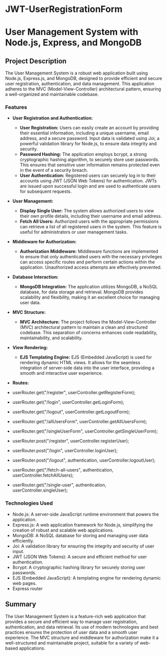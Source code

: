 # JWT-UserRegistrationForm

# User Management System with Node.js, Express, and MongoDB

## Project Description

The User Management System is a robust web application built using Node.js, Express.js, and MongoDB, designed to provide efficient and secure user registration, authentication, and data management. This application adheres to the MVC (Model-View-Controller) architectural pattern, ensuring a well-organized and maintainable codebase.

### Features

- **User Registration and Authentication:**
  - **User Registration:** Users can easily create an account by providing their essential information, including a unique username, email address, and a secure password. Input data is validated using Joi, a powerful validation library for Node.js, to ensure data integrity and security.
  - **Password Hashing:** The application employs bcrypt, a strong cryptographic hashing algorithm, to securely store user passwords. This ensures that sensitive user information remains protected even in the event of a security breach.
  - **User Authentication:** Registered users can securely log in to their accounts using JWT (JSON Web Tokens) for authentication. JWTs are issued upon successful login and are used to authenticate users for subsequent requests.

- **User Management:**
  - **Display Single User:** The system allows authorized users to view their own profile details, including their username and email address.
  - **Fetch All Users:** Authorized users with the appropriate permissions can retrieve a list of all registered users in the system. This feature is useful for administrators or user management tasks.

- **Middleware for Authorization:**
  - **Authorization Middleware:** Middleware functions are implemented to ensure that only authenticated users with the necessary privileges can access specific routes and perform certain actions within the application. Unauthorized access attempts are effectively prevented.

- **Database Interaction:**
  - **MongoDB Integration:** The application utilizes MongoDB, a NoSQL database, for data storage and retrieval. MongoDB provides scalability and flexibility, making it an excellent choice for managing user data.

- **MVC Structure:**
  - **MVC Architecture:** The project follows the Model-View-Controller (MVC) architectural pattern to maintain a clean and structured codebase. This separation of concerns enhances code readability, maintainability, and scalability.

- **View Rendering:**
  - **EJS Templating Engine:** EJS (Embedded JavaScript) is used for rendering dynamic HTML views. It allows for the seamless integration of server-side data into the user interface, providing a smooth and interactive user experience.
 
- **Routes:**
- userRouter.get("/register", userController.getRegisterForm);
- userRouter.get("/login", userController.getLoginForm);
- userRouter.get("/logout", userController.getLogoutForm);
- userRouter.get("/allUsersForm", userController.getAllUsersForm);
- userRouter.get("/singleUserForm", userController.getSingleUserForm);

- userRouter.post("/register", userController.registerUser);
- userRouter.post("/login", userController.loginUser);
- userRouter.post("/logout", authentication, userController.logoutUser);
- userRouter.get("/fetch-all-users", authentication, userController.fetchAllUsers);
- userRouter.get("/single-user", authentication, userController.singleUser);

### Technologies Used

- Node.js: A server-side JavaScript runtime environment that powers the application.
- Express.js: A web application framework for Node.js, simplifying the creation of robust and scalable web applications.
- MongoDB: A NoSQL database for storing and managing user data efficiently.
- Joi: A validation library for ensuring the integrity and security of user input.
- JWT (JSON Web Tokens): A secure and efficient method for user authentication.
- Bcrypt: A cryptographic hashing library for securely storing user passwords.
- EJS (Embedded JavaScript): A templating engine for rendering dynamic web pages.
- Express router

## Summary

The User Management System is a feature-rich web application that provides a secure and efficient way to manage user registration, authentication, and data retrieval. Its use of modern technologies and best practices ensures the protection of user data and a smooth user experience. The MVC structure and middleware for authorization make it a well-structured and maintainable project, suitable for a variety of web-based applications.
